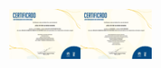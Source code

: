 <div style="display:flex; flex-wrap:wrap; justify-content: center">
  <img src="https://raw.githubusercontent.com/joaooliveira375/joaooliveira375/main/Certificate%202S.jpg" style="width:25%" alt="Certificate%202S">
  <img src="https://raw.githubusercontent.com/joaooliveira375/joaooliveira375/main/Certificate%201S.jpg" style="width:25%" alt="Certificate%201S">
</div>

